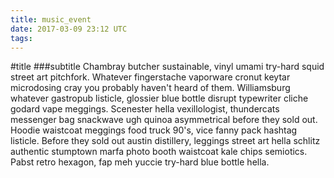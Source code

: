 ```yaml
---
title: music_event
date: 2017-03-09 23:12 UTC
tags:
---
```


#title
###subtitle
 Chambray butcher sustainable, vinyl umami try-hard squid street art pitchfork. Whatever fingerstache vaporware cronut keytar microdosing cray you probably haven't heard of them. Williamsburg whatever gastropub listicle, glossier blue bottle disrupt typewriter cliche godard vape meggings. Scenester hella vexillologist, thundercats messenger bag snackwave ugh quinoa asymmetrical before they sold out. Hoodie waistcoat meggings food truck 90's, vice fanny pack hashtag listicle. Before they sold out austin distillery, leggings street art hella schlitz authentic stumptown marfa photo booth waistcoat kale chips semiotics. Pabst retro hexagon, fap meh yuccie try-hard blue bottle hella.


